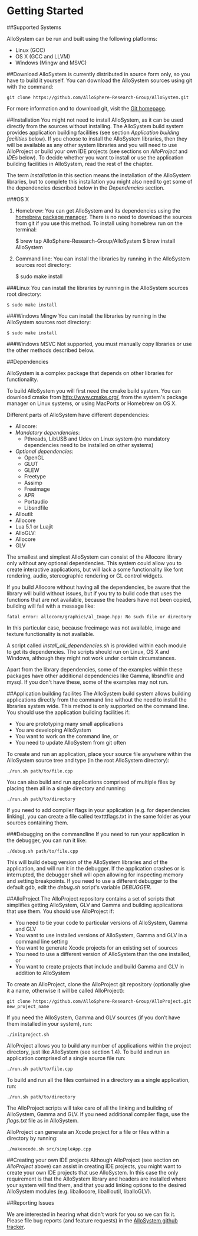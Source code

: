 # Getting Started

##Supported Systems

AlloSystem can be run and built using the following platforms:

* Linux (GCC)
* OS X (GCC and LLVM)
* Windows (Mingw and MSVC)

##Download
AlloSystem is currently distributed in source form only, so you have to build it yourself. You can download the AlloSystem sources using git with the command:

    git clone https://github.com/AlloSphere-Research-Group/AlloSystem.git
For more information and to download git, visit the [Git homepage](http://git-scm.com/).


##Installation
You might not need to install AlloSystem, as it can be used directly from the sources without installing. The AlloSystem build system provides application building facilities (see section *Application building facilities* below). If you choose to install the AlloSystem libraries, then they will be available as any other system libraries and you will need to use AlloProject or build your own IDE projects (see sections on *AlloProject* and *IDEs* below). To decide whether you want to install or use the application building facilities in AlloSystem, read the rest of the chapter.

The term *installation* in this section means the installation of the AlloSystem libraries, but to complete this installation you might also need to get some of the dependencies described below in the *Dependencies* section.

###OS X
1. Homebrew: You can get AlloSystem and its dependencies using the [homebrew package manager](http://brew.sh). There is no need to download the sources from git if you use this
method. To install using homebrew run on the terminal:


    $ brew tap AlloSphere-Research-Group/AlloSystem
    $ brew install AlloSystem

2. Command line: You can install the libraries by running in the AlloSystem
sources root directory:


    $ sudo make install

###Linux
You can install the libraries by running in the AlloSystem sources root directory:

    $ sudo make install

###Windows Mingw
You can install the libraries by running in the AlloSystem sources root directory:

    $ sudo make install

###Windows MSVC
Not supported, you must manually copy libraries or use the other methods
described below.

##Dependencies

AlloSystem is a complex package that depends on other libraries for functionality.

To build AlloSystem you will first need the cmake build system. You can download cmake from http://www.cmake.org/, from the system's package manager on Linux systems, or using MacPorts or Homebrew on OS X.

Different parts of AlloSystem have different dependencies:
* Allocore:
 * *Mandatory dependencies*:
   * Pthreads, LibUSB and Udev on Linux system (no mandatory dependencies need to be installed on other systems)
 * *Optional dependencies*:
   * OpenGL
   * GLUT
   * GLEW
   * Freetype
   * Assimp
   * Freeimage
   * APR
   * Portaudio
   * Libsndfile
* Alloutil:
 * Allocore
 * Lua 5.1 or Luajit
* AlloGLV:
 * Allocore
 * GLV

The smallest and simplest AlloSystem can consist of the Allocore library only without any optional dependencies. This system could allow you to create interactive applications, but will lack a some functionality like font rendering, audio, stereographic rendering or GL control widgets.

If you build Allocore without having all the dependencies, be aware that the library will build without issues, but if you try to build code that uses the functions that are not available, because the headers have not been copied, building will fail with a message like:

    fatal error: allocore/graphics/al_Image.hpp: No such file or directory

In this particular case, because freeimage was not available, image and texture functionality is not available.

A script called *install_all_dependencies.sh* is provided within each module
to get its dependencies. The scripts should run on Linux, OS X and Windows,
although they might not work under certain circumstances.

Apart from the library dependencies, some of the examples within these packages have other additional dependencies like Gamma, libsndfile and mysql. If you don't have these, some of the examples may not run.


##Application building facilites
The AlloSystem build system allows building applications directly from the
command line without the need to install the libraries system wide. This method is only supported on the command line. You should use the application building facilities if:
* You are prototyping many small applications
* You are developing AlloSystem
* You want to work on the command line, or
* You need to update AlloSystem from git often

To create and run an application, place your source file anywhere within
the AlloSystem source tree and type (in the root AlloSystem directory):

    ./run.sh path/to/file.cpp

You can also build and run applications comprised of multiple files by placing
them all in a single directory and running:

    ./run.sh path/to/directory

If you need to add compiler flags in your application (e.g. for dependencies
linking), you can create a file called textttflags.txt in the same folder as your
sources containing them.

###Debugging on the commandline
If you need to run your application in the debugger, you can run it like:

    ./debug.sh path/to/file.cpp

This will build debug version of the AlloSystem libraries and of the application, and will run it in the debugger. If the application crashes or is interrupted, the debugger shell will open allowing for inspecting memory and
setting breakpoints. If you need to use a different debugger to the default gdb, edit the *debug.sh* script's variable *DEBUGGER*.

##AlloProject
The AlloProject repository contains a set of scripts that simplifies getting AlloSystem, GLV and Gamma and building applications that use them. You should use AlloProject if:
* You need to tie your code to particular versions of AlloSystem, Gamma
and GLV
* You want to use installed versions of AlloSystem, Gamma and GLV in a
command line setting
* You want to generate Xcode projects for an existing set of sources
* You need to use a different version of AlloSystem than the one installed, or
* You want to create projects that include and build Gamma and GLV in addition to AlloSystem


To create an AlloProject, clone the AlloProject git repository (optionally
give it a name, otherwise it will be called AlloProject):

    git clone https://github.com/AlloSphere-Research-Group/AlloProject.git new_project_name

If you need the AlloSystem, Gamma and GLV sources (if you don’t have
them installed in your system), run:

    ./initproject.sh

AlloProject allows you to build any number of applications within the
project directory, just like AlloSystem (see section 1.4). To build and run
an application comprised of a single source file run:

    ./run.sh path/to/file.cpp

To build and run all the files contained in a directory as a single application,
run:

    ./run.sh path/to/directory

The AlloProject scripts will take care of all the linking and building of
AlloSystem, Gamma and GLV. If you need additional compiler flags, use the
*flags.txt* file as in AlloSystem.

AlloProject can generate an Xcode project for a file or files within a directory by running:

    ./makexcode.sh src/simpleApp.cpp

##Creating your own IDE projects
Although AlloProject (see section on *AlloProject* above) can assist in creating IDE projects, you might want to create your own IDE projects that use AlloSystem. In this case the only requirement is that the AlloSystem library and headers are
installed where your system will find them, and that you add linking options to the desired AlloSystem modules (e.g. liballocore, liballloutil, liballoGLV).

##Reporting Issues

We are interested in hearing what didn't work for you so we can fix it. Please file bug reports (and feature requests) in the [AlloSystem github tracker](https://github.com/AlloSphere-Research-Group/AlloSystem/issues).

